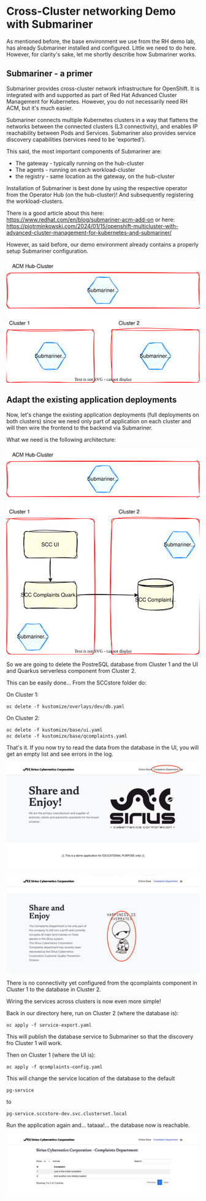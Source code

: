 # Cross-Cluster networking Demo with Submariner
As mentioned before, the base environment we use from the RH demo lab, has already Submariner installed and configured. Little we need to do here.
However, for clarity's sake, let me shortly describe how Submariner works.

## Submariner - a primer
Submariner provides cross-cluster network infrastructure for OpenShift. It is integrated with and supported as part of Red Hat Advanced Cluster Management for Kubernetes. However, you do not necessarily need RH ACM, but it's much easier.

Submariner connects multiple Kubernetes clusters in a way that flattens the networks between the connected clusters (L3 connectivity), and enables IP reachability between Pods and Services. Submariner also provides service discovery capabilities (services need to be 'exported').

This said, the most important components of Submariner are:
- The gateway - typically running on the hub-cluster
- The agents - running on each workload-cluster
- the registry - same location as the gateway, on the hub-cluster

Installation of Submariner is best done by using the respective operator from the Operator Hub (on the hub-cluster)! And subsequently registering the workload-clusters.

There is a good article about this here: 
https://www.redhat.com/en/blog/submariner-acm-add-on
or here:
https://piotrminkowski.com/2024/01/15/openshift-multicluster-with-advanced-cluster-management-for-kubernetes-and-submariner/

However, as said before, our demo environment already contains a properly setup Submariner configuration.

<p align="center">
  <img src="../diagrams/architecture-submariner-highlevel.drawio.svg">
</p>

## Adapt the existing application deployments
Now, let's change the existing application deployments (full deployments on both clusters) since we need only part of application on each cluster and will then wire the frontend to the backend via Submariner.

What we need is the following architecture:

<p align="center">
  <img src="../diagrams/architecture-submariner.drawio.svg">
</p>

So we are going to delete the PostreSQL database from Cluster 1 and the UI and Quarkus serverless component from Cluster 2.

This can be easily done... From the SCCstore folder do:

On Cluster 1:

    oc delete -f kustomize/overlays/dev/db.yaml

On Cluster 2:

    oc delete -f kustomize/base/ui.yaml
    oc delete -f kustomize/base/qcomplaints.yaml

That's it. If you now try to read the data from the database in the UI, you will get an empty list and see errors in the log.
<p align="center">
  <img src="../diagrams/SCCstore-1.jpg">
</p>
<p align="center">
  <img src="../diagrams/SCCstore-2.jpg">
</p>

There is no connectivity yet configured from the qcomplaints component in Cluster 1 to the database in Cluster 2.

Wiring the services across clusters is now even more simple! 

Back in our directory here, run on Cluster 2 (where the database is):

    oc apply -f service-export.yaml

This will publish the database service to Submariner so that the discovery fro Cluster 1 will work.

Then on Cluster 1 (where the UI is):

    oc apply -f qcomplaints-config.yaml

This will change the service location of the database to the default 
    
    pg-service
to

    pg-service.sccstore-dev.svc.clusterset.local

Run the application again and... tataaa!... the database now is reachable.


<p align="center">
  <img src="../diagrams/SCCstore-3.jpg">
</p>